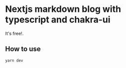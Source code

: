 # Nextjs markdown blog with typescript and chakra-ui

It's free!.

## How to use

```bash
yarn dev
```
